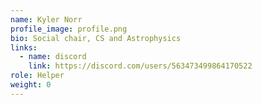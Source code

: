 ```yaml
---
name: Kyler Norr
profile_image: profile.png
bio: Social chair, CS and Astrophysics
links:
  - name: discord
    link: https://discord.com/users/563473499864170522
role: Helper
weight: 0
---
```

